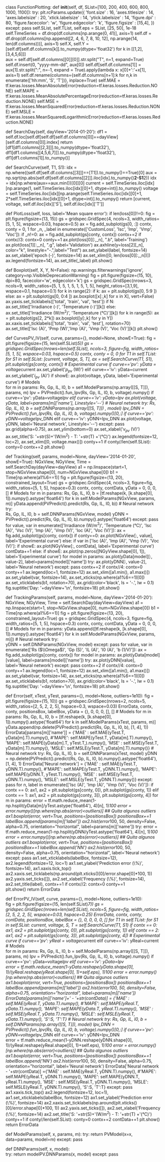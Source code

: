 class FunctionPlotting:
  def __init__(self, df, SList=[100, 200, 400, 600, 800, 1000, 1100]): 
    try:
      plt.rcParams.update({
        'font.size'       : 16,
        'axes.titlesize'  : 14, 
        'axes.labelsize'  : 20,
        'xtick.labelsize' : 14,
        'ytick.labelsize' : 14,
        'figure.dpi'      : 80,
        'figure.facecolor': 'w',
        'figure.edgecolor': 'k',
        'figure.figsize'  : [15,4],
        })
    except:
      pass
    self.SList, self.TList, self.eps = SList, [25, 50], 1e-18
    self.TimeSeries = df.drop(df.columns[np.arange(0, 41)], axis=1)
    self.df  = df.drop(df.columns[np.append([2, 4, 6, 7, 8, 10, 12], np.arange(14, len(df.columns)))], axis=1)
    self.X, self.Y = [self.df[self.df.columns[k]].to_numpy(dtype='float32') for k in [[1,2],[3,4,5,6]]]          
    aux = self.df[self.df.columns[[0]][0]].str.split("T", n=1, expand=True)
    self.df.insert(0, "yyyy-mm-dd", aux[0])
    self.df[self.df.columns[1]] = aux[1].str.split(":", n=-1, expand = True).apply(lambda x: x[0]+':'+x[1], axis=1)
    self.df.rename(columns={self.df.columns[n+1]:k for n,k in enumerate(['hh:mm', 'S', 'T'])}, inplace=True)
    self.MAE  = tf.keras.losses.MeanAbsoluteError(reduction=tf.keras.losses.Reduction.NONE)
    self.MAPE = tf.keras.losses.MeanAbsolutePercentageError(reduction=tf.keras.losses.Reduction.NONE)
    self.MSE  = tf.keras.losses.MeanSquaredError(reduction=tf.keras.losses.Reduction.NONE)
    self.MSLE = tf.keras.losses.MeanSquaredLogarithmicError(reduction=tf.keras.losses.Reduction.NONE)

  def SearchDay(self, dayView='2014-01-20'):
    df1 = self.df.loc[self.df[self.df[self.df.columns[0]]==dayView][self.df.columns[0]].index]
    return [df1[df1.columns[[2,3]]].to_numpy(dtype='float32'), 
            df1[df1.columns[[4,5,6,7]]].to_numpy(dtype='float32'), 
            df1[df1.columns[1]].to_numpy()] 

  def SearchCurve(self, T1, S1):
    idx = np.where((self.df[self.df.columns[[3]]]==[T1]).to_numpy()==True)[0]
    aux = np.sqrt(np.abs(self.df[self.df.columns[[2]]].iloc[idx].to_numpy()**2-S1**2))
    idx = idx[np.where(aux==aux.min())[0]][0]
    current = self.TimeSeries.iloc[idx][np.arange(1, self.TimeSeries.iloc[idx][0]+1, dtype=int)].to_numpy()
    voltage = self.TimeSeries.iloc[idx][np.arange(self.TimeSeries.iloc[idx][0]+1, 2*self.TimeSeries.iloc[idx][0]+1, dtype=int)].to_numpy()
    return [current, voltage, self.df.iloc[idx]['S'], self.df.iloc[idx]['T']]

  def PlotLoss(self, loss, label='Mean square error'):
    if len(loss[0])!=0:
      fig = plt.figure(figsize=(13, 15))
      gs = gridspec.GridSpec(4, ncols=3, width_ratios=[5, 1, 5], wspace=0.03, hspace=0.5)
      ax = fig.add_subplot(gs[0, :])
      contx, conty = 0, 1
      for _n, _label  in enumerate(['CustomLoss', 'Isc', 'Imp', 'Vmp', 'Voc']):
        if _n!=0:
          ax = fig.add_subplot(gs[conty, contx])
          contx+=2
          if contx//3: 
            contx=0
            conty+=1
        ax.plot(loss[0][:,_n], ".b", label='Training')
        ax.plot(loss[1][:,_n], ".g", label='Validation')
        ax.axhline(y=loss[2][_n], color="k", linestyle="-.",label="Test")
        ax.set_ylabel(label, fontsize=14)
        ax.set_xlabel('epoch (-)', fontsize=14)
        ax.set_xlim([0, len(loss[0][:,_n])])
        ax.legend(fontsize=14), ax.set_title(_label)
      plt.show() 

  def Boxplot(self, X, Y, N=False):
    np.warnings.filterwarnings('ignore', category=np.VisibleDeprecationWarning)
    fig = plt.figure(figsize=(15, 10), dpi=80, facecolor='w', edgecolor='k')
    gs  = gridspec.GridSpec(nrows=3, ncols=9, width_ratios=[5, 1, 5, 1, 5, 1, 5, 1, 5], height_ratios=[3,1,9], wspace=0.1, hspace=0.1)
    for k in range(2):
      if k:
        ax = plt.subplot(gs[0, 5:9 ])
      else:
        ax = plt.subplot(gs[0, 0:4 ])
      ax.boxplot([x[:,k] for x in X], vert=False)
      ax.yaxis.set_ticklabels(['total', 'train', 'val', 'test'])
      if N:
        ax.set_title(['Irradiance (-)', 'Temperature (-)'][k])
      else:
        ax.set_title(['Irradiance (W/m$^2$)', 'Temperature (°C)'][k])
    for k in range(5):
      ax = plt.subplot(gs[2, 2*k])
      ax.boxplot([y[:,k] for y in Y])
      ax.xaxis.set_ticklabels(['total', 'train', 'val', 'test'], rotation=70)
      ax.set_title(['Isc (A)', 'Pmp (W)','Imp (A)', 'Vmp (V)', 'Voc (V)'][k])
    plt.show() 

  def CurvesPV_IV(self, curve, params={}, model=None, showE=True):
    fig = plt.figure(figsize=(15, len(self.SList)*5))
    gs  = gridspec.GridSpec(nrows=len(self.SList), ncols=3, figure=fig, width_ratios=[5, 1, 5], wspace=0.03, hspace=0.5)
    contx, conty = 0, 0
    for T1 in self.TList:
      for S1 in self.SList:
        [current, voltage,  S, T], ax = self.SearchCurve(T1, S1), plt.subplot(gs[conty, contx])
        # Experimental curve
        if curve=='pv':
          yData = voltage*current 
          ax.set_ylabel('$p_{pv}$ (W)')
        elif curve=='iv':
          yData=current
        ax.set_ylabel('$i_{pv}$ (A)')
        if showE:
          ax.plot(voltage, yData, label='Experimental curve')
        # Models      
        for m in params:
          Rs, Gp, IL, I0, b = self.ModelParams(np.array([[S, T]]), params, m)
          Ipv = PVPredict().fun_Ipv(Rs, Gp, IL, I0, b, voltage).numpy()
          if curve=='pv': 
            yData=voltage*Ipv
          elif curve=='iv':
            yData=Ipv
          ax.plot(voltage, yData, label=params[m]['name'], Linestyle='--')
        # Neural network
        try:
          Rs, Gp, IL, I0, b  = self.DNNParams(np.array([[S, T]])  , model)
          Ipv_DNN = PVPredict().fun_Ipv(Rs, Gp, IL, I0, b, voltage).numpy()[0,:]
          if curve=='pv':
            yDNN=voltage*Ipv_DNN
          elif curve=='iv':
            yDNN=Ipv_DNN
          ax.plot(voltage, yDNN, label='Neural network', Linestyle='--')
        except:
          pass
        ax.grid(alpha=0.75), 
        ax.set_ylim(bottom=0)
        ax.set_xlabel('$v_{pv}$ (V)')
        ax.set_title('S: '+str(S)+'(W/m$^2$) - T: '+str(T) +'(°C)')
        ax.legend(fontsize=12, loc=2), ax.set_xlim([0, voltage.max()])
        conty+=1
        if conty//len(self.SList):
          conty=0
          contx+=2
    plt.show()

  def Tracking(self, params, model=None, dayView='2014-01-20', showE=True):
    NGxView, NGyView, Time = self.SearchDay(dayView=dayView)
    a1  = np.linspace(start=1, stop=NGxView.shape[0], num=NGxView.shape[0])
    b1  = Time[np.where(a1%6==1)]
    fig = plt.figure(figsize=(13, 20), constrained_layout=True)
    gs  = gridspec.GridSpec(4, ncols=3, figure=fig, width_ratios=[5, 1, 5], hspace=0.3)
    contx, conty, contData, yData = 0, 0, 0, []
    # Models
    for m in params:
      Rs, Gp, IL, I0, b = [tf.reshape(k, [k.shape[0], 1]).numpy().astype('float64') for k in self.ModelParams(NGxView, params, m)]
      yData.append(PVPredict().predict(Rs, Gp, IL, I0, b))
    # Neural network
    try:       
      Rs, Gp, IL, I0, b  = self.DNNParams(NGxView, model)
      yDNN = PVPredict().predict(Rs, Gp, IL, I0, b).numpy().astype('float64')
    except:
      pass
    for value, var in enumerate(['Irradiance (W/m$^2$)', 'Temperature (°C)', 'Isc (A)', 
                                 'Vsc (V)', 'Imp (A)', 'Vmp (V)', 'Ioc (A)', 'Voc (V)']):
      ax = fig.add_subplot(gs[conty, contx])
      if conty==0:
        ax.plot(NGxView[:, value], label='Experimental curve')
      else:
        if var in ['Isc (A)', 'Imp (A)', 'Vmp (V)', 'Voc (V)']:
          if showE:
            ax.plot(NGyView[:, contData], label='Experimental curve')
          contData+=1
        else:
          if showE:
            ax.plot(np.zeros([NGyView.shape[0], 1]), label='Experimental curve')
        for model in params:
          ax.plot(yData[model][:, value-2], label=params[model]['name'])
        try: 
          ax.plot(yDNN[:, value-2], label='Neural network')
        except:
          pass
      contx+=2
      if contx//4:
        contx=0
        conty+=1 
      ax.legend(loc=1, fontsize=12)
      ax.set_xlim([a1.min(), a1.max()])
      ax.set_ylabel(var, fontsize=14), ax.set_xticks(np.where(a1%6==1)[0])
      ax.set_xticklabels(b1, rotation=70), ax.grid(color='black', ls = '-.', lw = 0.1)
    fig.suptitle('Day: '+dayView+'\n', fontsize=18)
    plt.show()

  def TrackingParams(self, params, model=None, dayView='2014-01-20'):
    NGxView, NGyView, Time = self.SearchDay(dayView=dayView)
    a1  = np.linspace(start=1, stop=NGxView.shape[0], num=NGxView.shape[0])
    b1  = Time[np.where(a1%6==1)]
    fig = plt.figure(figsize=(13, 20), constrained_layout=True)
    gs  = gridspec.GridSpec(4, ncols=3, figure=fig, width_ratios=[5, 1, 5], hspace=0.3)
    contx, conty, contData, yData = 0, 0, 0, []
    # Models
    for m in params:
      yData.append([tf.reshape(k, [k.shape[0], 1]).numpy().astype('float64') for k in self.ModelParams(NGxView, params, m)]) 
    # Neural network
    try:       
      yDNN = self.DNNParams(NGxView, model)
    except:
      pass
    for value, var in enumerate(['Rs ($\\Omega$)', 'Gp (S)', 'IL (A)', 'I0 (A)', 'b (1/V)']):
      ax = fig.add_subplot(gs[conty, contx])
      for model in params:
        ax.plot(yData[model][value], label=params[model]['name'])
      try:
        ax.plot(yDNN[value], label='Neural network')
      except:
          pass
      contx+=2
      if contx//4:
        contx=0
        conty+=1 
      ax.legend(loc=1, fontsize=12)
      ax.set_xlim([a1.min(), a1.max()])
      ax.set_ylabel(var, fontsize=14), ax.set_xticks(np.where(a1%6==1)[0])
      ax.set_xticklabels(b1, rotation=70), ax.grid(color='black', ls = '-.', lw = 0.1)
    fig.suptitle('Day: '+dayView+'\n', fontsize=18)
    plt.show()

  def Error(self, xTest, yTest, params={}, model=None, outliers=1e10):
    fig  = plt.figure(figsize=(15, 10))
    gs  = gridspec.GridSpec(nrows=2, ncols=5, width_ratios=[2, 5, 2, 2, 5], hspace=0.3, wspace=0.03)
    ErrorData, contx, conty, positionsBox, labelBox, yData = {}, 0, 0, 0, [], []
    # Models
    for m in params:
      Rs, Gp, IL, I0, b = [tf.reshape(k, [k.shape[0], 1]).numpy().astype('float64') for k in self.ModelParams(xTest, params, m)]
      yData.append(np.delete(PVPredict().predict(Rs, Gp, IL, I0, b), [1, 4], 1))
      ErrorData[params[m]['name']] = {'MAE' : self.MAE(yTest.T,  yData[m].T).numpy(),
                                      #'MAPE': self.MAPE(yTest.T, yData[m].T).numpy(),
                                      'MAPE': self.MAPE(yData[m].T, yTest.T,).numpy(),
                                      'MSE' : self.MSE(yTest.T,  yData[m].T).numpy(),
                                      'MSLE': self.MSLE(yTest.T, yData[m].T).numpy()}
    # Neural network
    try: 
      Rs, Gp, IL, I0, b  = self.DNNParams(xTest, model)
      yDNN = np.delete(PVPredict().predict(Rs, Gp, IL, I0, b).numpy().astype('float64'), [1, 4], 1)
      ErrorData['Neural network'] = {'MAE' : self.MAE(yTest.T,  yDNN.T).numpy(),
                                     #'MAPE': self.MAPE(yTest.T, yDNN.T).numpy(),
                                     'MAPE': self.MAPE(yDNN.T, yTest.T).numpy(),
                                     'MSE' : self.MSE(yTest.T,  yDNN.T).numpy(),
                                     'MSLE': self.MSLE(yTest.T, yDNN.T).numpy()}
    except:
      pass
    for n, label in enumerate(['Isc (A)', 'Imp (A)', 'Vmp (V)', 'Voc (V)']):
      if contx == 0:
        ax1, ax2 = plt.subplot(gs[conty, 0]), plt.subplot(gs[conty, 1])
      elif contx == 1:
        ax1, ax2 = plt.subplot(gs[conty, 3]), plt.subplot(gs[conty, 4])
      for m in params:
        error = tf.math.reduce_mean(1-np.hsplit(yData[m]/yTest.astype('float64'), 4)[n], 1)*100
        error = error.numpy()[np.where(np.abs(error)<outliers)] ## Quita algunos outliers 
        ax1.boxplot(error, vert=True, positions=[positionsBox])
        positionsBox+=1
        labelBox.append(params[m]['label'])
        ax2.hist(error*100, 50, density=False, alpha=0.75, orientation="horizontal", label=params[m]['name'])
      try: 
        error = tf.math.reduce_mean(1-np.hsplit(yDNN/yTest.astype('float64'), 4)[n], 1)*100
        error = error.numpy()[np.where(np.abs(error)<outliers)] ## Quita algunos outliers 
        ax1.boxplot(error, vert=True, positions=[positionsBox])
        positionsBox+=1
        labelBox.append('NN')
        ax2.hist(error*100, 50, density=False, alpha=0.75, orientation="horizontal", label='Neural network')
      except:
        pass
      ax1.set_xticklabels(labelBox, fontsize=12), ax2.legend(fontsize=12, loc=1)
      ax1.set_ylabel('Prediction error (\\%)', fontsize=14), ax1.xaxis.tick_top()
      ax2.xaxis.set_ticklabels(np.around(plt.xticks()[0]/error.shape[0]*100, 1))
      ax2.yaxis.set_ticks([]), ax2.set_xlabel('Frequency (\\%)', fontsize=14), 
      ax2.set_title(label), 
      contx+=1
      if contx//2:
        contx=0
        conty+=1    
    plt.show()
    return ErrorData

  def ErrorPV_IV(self, curve, params={}, model=None, outliers=1e10):  
    fig = plt.figure(figsize=(15, len(self.SList)*7))
    gs  = gridspec.GridSpec(nrows=len(self.SList), ncols=5, figure=fig, width_ratios=[2, 5, 2, 2, 5], wspace=0.03, hspace=0.25)
    ErrorData, contx, conty, contData, positionsBox, labelBox = {}, 0, 0, 0, 0, []
    for T1 in self.TList:
      for S1 in self.SList:
        current, voltage,  S, T = self.SearchCurve(T1, S1)
        if contx == 0:
          ax1, ax2 = plt.subplot(gs[conty, 0]), plt.subplot(gs[conty, 1])
        elif contx == 2:
          ax1, ax2 = plt.subplot(gs[conty, 3]), plt.subplot(gs[conty, 4])
        # Experimental curve
        if curve=='pv':
          yReal = voltage*current
        elif curve=='iv':
          yReal=current   
        # Models   
        for m in params:
          Rs, Gp, IL, I0, b = self.ModelParams(np.array([[S, T]]), params, m)
          Ipv = PVPredict().fun_Ipv(Rs, Gp, IL, I0, b, voltage).numpy()
          if curve=='pv': 
            yData=voltage*Ipv
          elif curve=='iv':
            yData=Ipv                  
          error = tf.math.reduce_mean(1-yData.reshape(yData.shape[0], 1)/(yReal.reshape(yReal.shape[0], 1)+self.eps), 1)*100
          error = error.numpy()[np.where(np.abs(error)<outliers)] ## Quita algunos outliers 
          ax1.boxplot(error, vert=True, positions=[positionsBox])
          positionsBox+=1
          labelBox.append(params[m]['label'])
          ax2.hist(error*100, 50, density=False, alpha=0.75, orientation="horizontal", label=params[m]['name'])
          ErrorData[params[m]['name']+' - '+str(contData)] = {'MAE' : self.MAE(yReal.T,  yData.T).numpy(),
                                                              #'MAPE': self.MAPE(yReal.T, yData.T).numpy(),
                                                              'MAPE': self.MAPE(yData.T, yReal.T).numpy(),
                                                              'MSE' : self.MSE(yReal.T,  yData.T).numpy(),
                                                              'MSLE': self.MSLE(yReal.T, yData.T).numpy(), 
                                                              'S':S, 'T':T} 
        # Neural network
        try:
          Rs, Gp, IL, I0, b  = self.DNNParams(np.array([[S, T]]), model)
          Ipv_DNN = PVPredict().fun_Ipv(Rs, Gp, IL, I0, b, voltage).numpy()[0,:]
          if curve=='pv':
            yDNN=voltage*Ipv_DNN
          elif curve=='iv':
            yDNN=Ipv_DNN      
          error = tf.math.reduce_mean(1-yDNN.reshape(yDNN.shape[0], 1)/(yReal.reshape(yReal.shape[0], 1)+self.eps), 1)*100
          error = error.numpy()[np.where(np.abs(error)<outliers)] ## Quita algunos outliers     
          ax1.boxplot(error, vert=True, positions=[positionsBox])
          positionsBox+=1
          labelBox.append('NN')
          ax2.hist(error*100, 50, density=False, alpha=0.75, orientation="horizontal", label='Neural network')
          ErrorData['Neural network - '+str(contData)] ={'MAE' : self.MAE(yReal.T,  yDNN.T).numpy(),
                                                         #'MAPE': self.MAPE(yReal.T, yDNN.T).numpy(),
                                                         'MAPE': self.MAPE(yDNN.T, yReal.T).numpy(),
                                                         'MSE' : self.MSE(yReal.T,  yDNN.T).numpy(),
                                                         'MSLE': self.MSLE(yReal.T, yDNN.T).numpy(), 
                                                         'S':S, 'T':T} 
        except:
          pass
        ax1.xaxis.tick_top()
        ax2.legend(fontsize=12, loc=1), ax1.set_xticklabels(labelBox, fontsize=12)
        ax1.set_ylabel('Prediction error (\\%)', fontsize=14)
        ax2.xaxis.set_ticklabels(np.around(plt.xticks()[0]/error.shape[0]*100, 1))
        ax2.yaxis.set_ticks([]), ax2.set_xlabel('Frequency (\\%)', fontsize=14)
        ax2.set_title('S: '+str(S)+'(W/m$^2$) - T: '+str(T) +'(°C)')        
        conty+=1
        if conty//len(self.SList):
          conty=0
          contx+=2
        contData+=1
    plt.show()
    return ErrorData
    
  def ModelParams(self, x, params, m):
    try:
      return PVModel(x=x, data=params, model=m)
    except:
      pass

  def DNNParams(self, x, model):   
    try:
      return modelPV.DNNParams(x, model)
    except:
      pass
